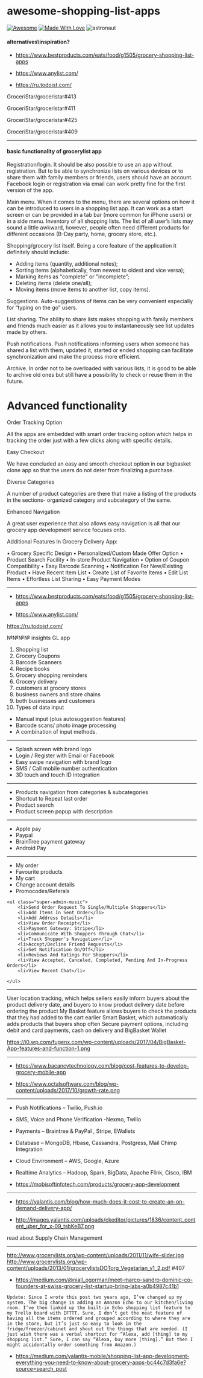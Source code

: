 # awesome-shopping-list-apps


[![Awesome](https://cdn.rawgit.com/sindresorhus/awesome/d7305f38d29fed78fa85652e3a63e154dd8e8829/media/badge.svg)](https://github.com/ChickenKyiv/awesome-shopping-list-apps) [![Made With Love](https://img.shields.io/badge/Made%20With-Love-orange.svg)](https://github.com/ChickenKyiv/awesome-shopping-list-apps)
![astronaut](https://raw.githubusercontent.com/GroceriStar/creative/master/website-illustrations/astronaut.svg?sanitize=true)

#### alternatives\inspiration?

- https://www.bestproducts.com/eats/food/g1505/grocery-shopping-list-apps

- https://www.anylist.com/

- https://ru.todoist.com/

GroceriStar/groceristar#413

GroceriStar/groceristar#411

GroceriStar/groceristar#425

GroceriStar/groceristar#409

---

#### basic functionality of grocerylist app

Registration/login. It should be also possible to use an app without registration. But to be able to synchronize lists on various devices or to share them with family members or friends, users should have an account. Facebook login or registration via email can work pretty fine for the first version of the app.
 
Main menu. When it comes to the menu, there are several options on how it can be introduced to users in a shopping list app. It can work as a start screen or can be provided in a tab bar (more common for iPhone users) or in a side menu.
Inventory of all shopping lists. The list of all user’s lists may sound a little awkward, however, people often need different products for different occasions (B-Day party, home, grocery store, etc.).
 
Shopping/grocery list itself. Being a core feature of the application it definitely should include:
- Adding items (quantity, additional notes);
- Sorting items (alphabetically, from newest to oldest and vice versa);
- Marking items as "complete" or "incomplete”;
- Deleting items (delete one/all);
- Moving items (move items to another list, copy items).
 
Suggestions. Auto-suggestions of items can be very convenient especially for “typing on the go” users.
 
List sharing. The ability to share lists makes shopping with family members and friends much easier as it allows you to instantaneously see list updates made by others.
 
Push notifications. Push notifications informing users when someone has shared a list with them, updated it, started or ended shopping can facilitate synchronization and make the process more efficient.
 
Archive. In order not to be overloaded with various lists, it is good to be able to archive old ones but still have a possibility to check or reuse them in the future. 


# Advanced functionality
Order Tracking Option

All the apps are embedded with smart order tracking option which helps in tracking the order just with a few clicks along with specific details.

Easy Checkout

We have concluded an easy and smooth checkout option in our bigbasket clone app so that the users do not deter from finalizing a purchase.

Diverse Categories

A number of product categories are there that make a listing of the products in the sections- organized category and subcategory of the same.

Enhanced Navigation  

A great user experience that also allows easy navigation is all that our grocery app development service focuses onto.

Additional Features In Grocery Delivery App:

• Grocery Specific Design
• Personalized/Custom Made Offer Option
• Product Search Facility
• In-store Product Navigation
• Option of Coupon Compatibility
• Easy Barcode Scanning
• Notification For New/Existing Product
• Have Recent Item List
• Create List of Favorite Items
• Edit List Items
• Effortless List Sharing
• Easy Payment Modes


---

- https://www.bestproducts.com/eats/food/g1505/grocery-shopping-list-apps

- https://www.anylist.com/

https://ru.todoist.com/

№№№№ insights GL app

1. Shopping list
2. Grocery Coupons
3. Barcode Scanners
4. Recipe books
5. Grocery shopping reminders
6. Grocery delivery
7. customers at grocery stores
8. business owners and store chains
9. both businesses and customers
10. Types of data input

- Manual input (plus autosuggestion features)
- Barcode scans/ photo image processing
- A combination of input methods.

---

- Splash screen with brand logo
- Login / Register with Email or Facebook
- Easy swipe navigation with brand logo
- SMS / Call mobile number authentication
- 3D touch and touch ID integration

---
- Products navigation from categories & subcategories
- Shortcut to Repeat last order
- Product search
- Product screen popup with description

---

- Apple pay
- Paypal
- BrainTree payment gateway
- Android Pay

---
- My order
- Favourite products
- My cart
- Change account details
- Promocodes/Referals


```
<ul class="super-admin-music">
    <li>Send Order Request To Single/Multiple Shoppers</li>
    <li>Add Items In Sent Order</li>
    <li>Add Address Details</li>
    <li>View Order Receipt</li>
    <li>Payment Gateway: Stripe</li>
    <li>Communicate With Shoppers Through Chat</li>
    <li>Track Shopper's Navigation</li>
    <li>Accept/Decline Friend Requests</li>
    <li>Set Notification On/Off</li>
    <li>Reviews And Ratings For Shoppers</li>
    <li>View Accepted, Canceled, Completed, Pending And In-Progress Orders</li>
    <li>View Recent Chat</li>

</ul>
```

---

User location tracking, which helps sellers easily inform buyers about the product delivery date, and buyers to know product delivery date before ordering the product
My Basket feature allows buyers to check the products that they had added to the cart earlier
Smart Basket, which automatically adds products that buyers shop often
Secure payment options, including debit and card payments, cash on delivery and BigBasket Wallet

https://i0.wp.com/fugenx.com/wp-content/uploads/2017/04/BigBasket-App-features-and-function-1.png

---
- https://www.bacancytechnology.com/blog/cost-features-to-develop-grocery-mobile-app

- https://www.octalsoftware.com/blog/wp-content/uploads/2017/10/growth-rate.png

---
- Push Notifications – Twilio, Push.io
- SMS, Voice and Phone Verification -Nexmo, Twilio
- Payments – Braintree & PayPal , Stripe, EWallets
- Database – MongoDB, Hbase, Cassandra, Postgress, Mail Chimp Integration
- Cloud Environment – AWS, Google, Azure
- Realtime Analytics – Hadoop, Spark, BigData, Apache Flink, Cisco, IBM

- https://mobisoftinfotech.com/products/grocery-app-development

---

- https://yalantis.com/blog/how-much-does-it-cost-to-create-an-on-demand-delivery-app/

- http://images.yalantis.com/uploads/ckeditor/pictures/1836/content_content_uber_for_x-09_tsbKeB7.png

read about Supply Chain Management

---

http://www.grocerylists.org/wp-content/uploads/2011/11/wife-slider.jpg
http://www.grocerylists.org/wp-content/uploads/2013/01/grocerylistsDOTorg_Vegetarian_v1_2.pdf
#407

- https://medium.com/@niall_ogorman/meet-marco-sandro-dominic-co-founders-at-swiss-grocery-list-startup-bring-labs-a0b4987c41b1

`Update: Since I wrote this post two years ago, I’ve changed up my system. The big change is adding an Amazon Echo to our kitchen/living room. I’ve then linked up the built-in Echo shopping list feature to my Trello board with IFTTT. Sure, I don’t get the neat feature of having all the items ordered and grouped according to where they are in the store, but it’s just so easy to look in the fridge/freezer/cabinet and shout out the things that are needed. (I just wish there was a verbal shortcut for “Alexa, add [thing] to my shopping list.” Sure, I can say “Alexa, buy more [thing].” But then I might accidentally order something from Amazon.)`

-  https://medium.com/yalantis-mobile/shopping-list-app-development-everything-you-need-to-know-about-grocery-apps-bc44c7d3fa6e?source=search_post


